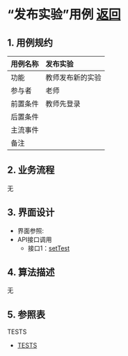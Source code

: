 ﻿﻿<!-- markdownlint-disable MD033-->
<!-- 禁止MD033类型的警告 https://www.npmjs.com/package/markdownlint -->

# “发布实验”用例 [返回](../README.md)
## 1. 用例规约

|用例名称|发布实验|
|-------|:-------------|
|功能|教师发布新的实验|
|参与者|老师|
|前置条件|教师先登录|
|后置条件||
|主流事件| |
|备注| |

## 2. 业务流程
无

## 3. 界面设计
- 界面参照: 
- API接口调用
    - 接口1：[setTest](../接口/setTest.md)

## 4. 算法描述
无
    
## 5. 参照表
TESTS
- [TESTS](../数据库设计.md/#TESTS)
